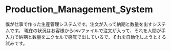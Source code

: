 # Production_Management_System
僕が仕事で作った生産管理システムです。注文が入って納期と数量を出すシステムです。
現在の状況はお客様からcsvファイルで注文が入って、それを人間が手入力で納期と数量をエクセルで感覚で出しているで、それを自動化しようとする試みです。
